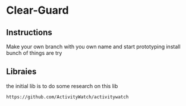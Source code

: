 # Clear-Guard

## Instructions
Make your own branch with you own name and start prototyping
install bunch of things are try 

## Libraies 
the initial lib is to do some research on this lib

```
https://github.com/ActivityWatch/activitywatch
```
